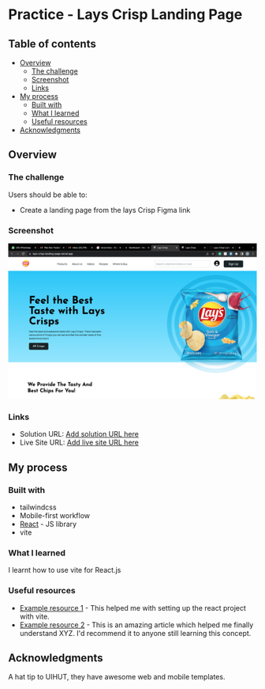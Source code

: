 # Practice - Lays Crisp Landing Page

## Table of contents

- [Overview](#overview)
  - [The challenge](#the-challenge)
  - [Screenshot](#screenshot)
  - [Links](#links)
- [My process](#my-process)
  - [Built with](#built-with)
  - [What I learned](#what-i-learned)
  - [Useful resources](#useful-resources)
- [Acknowledgments](#acknowledgments)

## Overview

### The challenge

Users should be able to:

- Create a landing page from the lays Crisp Figma link

### Screenshot

![](./laysPage.png)

### Links

- Solution URL: [Add solution URL here](https://github.com/Jasoniyi/Lays-Crisp-LandingPage)
- Live Site URL: [Add live site URL here](https://lays-crisp-landing-page.vercel.app/)

## My process

### Built with

- tailwindcss
- Mobile-first workflow
- [React](https://reactjs.org/) - JS library
- vite

### What I learned

I learnt how to use vite for React.js

### Useful resources

- [Example resource 1](https://www.digitalocean.com/community/tutorials/how-to-set-up-a-react-project-with-vite) - This helped me with setting up the react project with vite.
- [Example resource 2](https://www.example.com) - This is an amazing article which helped me finally understand XYZ. I'd recommend it to anyone still learning this concept.

## Acknowledgments

A hat tip to UIHUT, they have awesome web and mobile templates.
